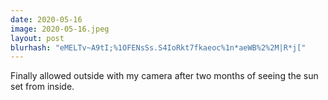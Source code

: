 ```yaml
---
date: 2020-05-16
image: 2020-05-16.jpeg
layout: post
blurhash: "eMELTv~A9tI;%1OFENsSs.S4IoRkt7fkaeoc%1n*aeWB%2%2M|R*j["
---
```


Finally allowed outside with my camera after two months of seeing the sun set from inside.
